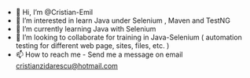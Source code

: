 - 👋 Hi, I’m @Cristian-Emil
- 👀 I’m interested in learn Java under Selenium , Maven and TestNG
- 🌱 I’m currently learning Java with Selenium
- 💞️ I’m looking to collaborate for training in Java-Selenium ( automation testing for different web page, sites, files, etc. )   
- 📫 How to reach me - Send me a message on email cristianzidarescu@hotmail.com 


<!---
Cristian-Emil/Cristian-Emil is a ✨ special ✨ repository because its `README.md` (this file) appears on your GitHub profile.
You can click the Preview link to take a look at your changes.
--->
